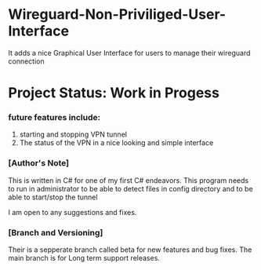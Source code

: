 # Wireguard-Non-Priviliged-User-Interface

It adds a nice Graphical User Interface for users to manage their wireguard connection

# Project Status: Work in Progess

### future features include:

1. starting and stopping VPN tunnel
2. The status of the VPN in a nice looking and simple interface

### [Author's Note] 
This is written in C# for one of my first C# endeavors.
This program needs to run in administrator to be able to detect files in config directory and to be able to start/stop the tunnel

I am open to any suggestions and fixes.

### [Branch and Versioning]
Their is a sepperate branch called beta for new features and bug fixes.
The main branch is for Long term support releases.
